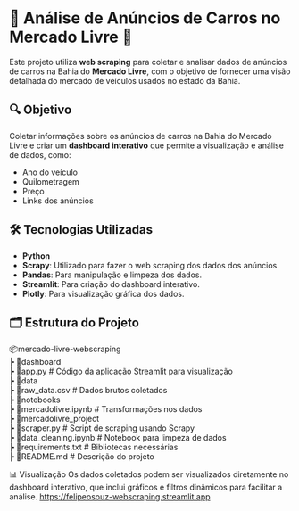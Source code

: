 # 🚗 Análise de Anúncios de Carros no Mercado Livre 🚗

Este projeto utiliza **web scraping** para coletar e analisar dados de anúncios de carros na Bahia do **Mercado Livre**, com o objetivo de fornecer uma visão detalhada do mercado de veículos usados no estado da Bahia.

## 🔍 Objetivo

Coletar informações sobre os anúncios de carros na Bahia do Mercado Livre e criar um **dashboard interativo** que permite a visualização e análise de dados, como:
- Ano do veículo
- Quilometragem
- Preço
- Links dos anúncios

## 🛠️ Tecnologias Utilizadas

- **Python**
- **Scrapy**: Utilizado para fazer o web scraping dos dados dos anúncios.
- **Pandas**: Para manipulação e limpeza dos dados.
- **Streamlit**: Para criação do dashboard interativo.
- **Plotly**: Para visualização gráfica dos dados.

## 🗂️ Estrutura do Projeto
📦mercado-livre-webscraping  
 ┣ 📂dashboard  
     ┣ 📜app.py  # Código da aplicação Streamlit para visualização  
 ┣ 📂data  
     ┣ 📜raw_data.csv  # Dados brutos coletados  
 ┣ 📂notebooks  
     ┣ 📜mercadolivre.ipynb  # Transformações nos dados  
 ┣ 📂mercadolivre_project  
     ┣ 📜scraper.py  # Script de scraping usando Scrapy  
     ┣ 📜data_cleaning.ipynb  # Notebook para limpeza de dados  
 ┣ 📜requirements.txt  # Bibliotecas necessárias  
 ┣ 📜README.md  # Descrição do projeto  

 📊 Visualização
Os dados coletados podem ser visualizados diretamente no dashboard interativo, que inclui gráficos e filtros dinâmicos para facilitar a análise.
https://felipeosouz-webscraping.streamlit.app
